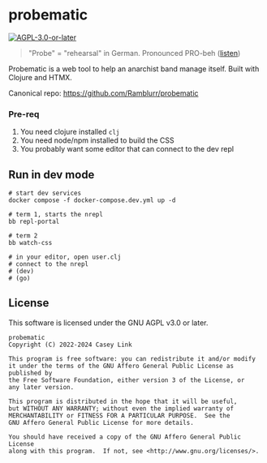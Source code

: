 # probematic

[![AGPL-3.0-or-later](https://img.shields.io/badge/license-AGPL--v3--or--later-blue)](./LICENSE)

> "Probe" = "rehearsal" in German. Pronounced PRO-beh ([listen](https://upload.wikimedia.org/wikipedia/commons/f/f9/De-probe.ogg))

Probematic is a web tool to help an anarchist band manage itself. Built with Clojure and HTMX.

Canonical repo: https://github.com/Ramblurr/probematic

### Pre-req

1. You need clojure installed `clj`
2. You need node/npm installed to build the CSS
3. You probably want some editor that can connect to the dev repl

## Run in dev mode

```
# start dev services
docker compose -f docker-compose.dev.yml up -d

# term 1, starts the nrepl
bb repl-portal

# term 2
bb watch-css

# in your editor, open user.clj
# connect to the nrepl
# (dev)
# (go)
```


## License

This software is licensed under the GNU AGPL v3.0 or later.

```
probematic
Copyright (C) 2022-2024 Casey Link

This program is free software: you can redistribute it and/or modify
it under the terms of the GNU Affero General Public License as published by
the Free Software Foundation, either version 3 of the License, or
any later version.

This program is distributed in the hope that it will be useful,
but WITHOUT ANY WARRANTY; without even the implied warranty of
MERCHANTABILITY or FITNESS FOR A PARTICULAR PURPOSE.  See the
GNU Affero General Public License for more details.

You should have received a copy of the GNU Affero General Public License
along with this program.  If not, see <http://www.gnu.org/licenses/>.
```
